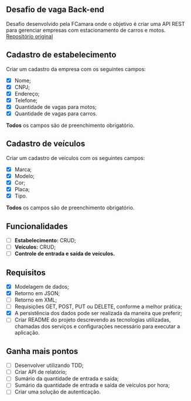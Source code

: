 ## Desafio de vaga Back-end
Desafio desenvolvido pela FCamara onde o objetivo é criar uma API REST para gerenciar empresas com estacionamento de carros e motos.
[Repositório original](https://github.com/fcamarasantos/backend-test-java)

## Cadastro de estabelecimento

Criar um cadastro da empresa com os seguintes campos:
- [x] Nome;
- [x] CNPJ;
- [x] Endereço;
- [x] Telefone;
- [x] Quantidade de vagas para motos;
- [x] Quantidade de vagas para carros.

**Todos** os campos são de preenchimento obrigatório.

## Cadastro de veículos

Criar um cadastro de veículos com os seguintes campos:
- [x] Marca;
- [x] Modelo;
- [x] Cor;
- [x] Placa;
- [x] Tipo.

**Todos** os campos são de preenchimento obrigatório.

## Funcionalidades

   - [ ] **Estabelecimento:** CRUD;
   - [ ] **Veículos:** CRUD;
   - [ ] **Controle de entrada e saída de veículos.**

## Requisitos

   - [x] Modelagem de dados;
   - [x] Retorno em JSON;
   - [ ] Retorno em XML;
   - [ ] Requisições GET, POST, PUT ou DELETE, conforme a melhor prática;
   - [x] A persistência dos dados pode ser realizada da maneira que preferir;
   - [ ] Criar README do projeto descrevendo as tecnologias utilizadas, chamadas dos serviços e configurações necessário para executar a aplicação.
   
## Ganha mais pontos
   - [ ] Desenvolver utilizando TDD;
   - [ ] Criar API de relatório;
   - [ ] Sumário da quantidade de entrada e saída;
   - [ ] Sumário da quantidade de entrada e saída de veículos por hora;
   - [ ] Criar uma solução de autenticação.